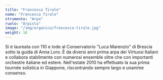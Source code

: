 ```yaml
---
title: "Francesca Tirale"
nome: "Francesca Tirale"
strumento: "Arpa"
ruolo: "Arpista"
image: "/img/organico/francesca-tirale.jpg"
weight: 16
---
```


Si è laureata con 110 e lode al Conservatorio "Luca Marenzio" di Brescia sotto la guida di Anna Loro. È da diversi anni prima arpa dei Virtuosi Italiani e collabora stabilmente con numerosi ensemble oltre che con importanti orchestre italiane ed estere. Nell'estate 2010 ha effettuato la sua prima tournée solistica in Giappone, riscontrando sempre largo e unanime consenso.
